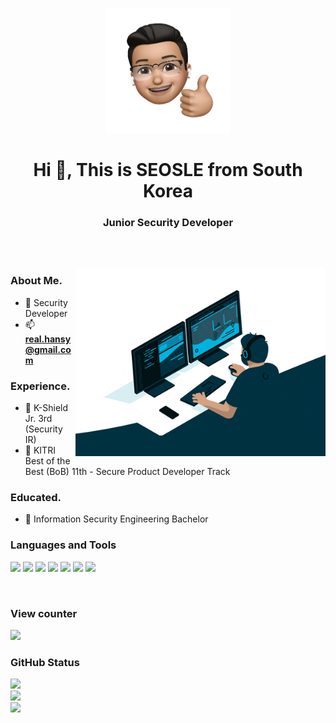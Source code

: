 <p align="center">
	<img src="face.png" height="200"/>
</p>

<h1 align="center">Hi 👋, This is SEOSLE from South Korea</h1>
<h3 align="center">Junior Security Developer</h3>

<br>
<br>

<p>
	<img align="right" src="/codding.gif" height="300"/>
</p>

<h3 align="left">About Me.</h3>

- :punch: Security Developer
- 📫 **real.hansy@gmail.com**

<h3 align="left">Experience.</h3>

- :school: K-Shield Jr. 3rd (Security IR)
- :school: KITRI Best of the Best (BoB) 11th - Secure Product Developer Track

<h3 align="left">Educated.</h3>

- :school: Information Security Engineering Bachelor

<h3 align="left">Languages and Tools</h3>
<p align="left">
	<img src="https://img.shields.io/badge/C-A8B9CC?style=for-the-badge&logo=c&logoColor=white">
	<img src="https://img.shields.io/badge/C++-00599C?style=for-the-badge&logo=cplusplus&logoColor=white">
	<img src="https://img.shields.io/badge/python-3776AB?style=for-the-badge&logo=python&logoColor=white">
	<img src="https://img.shields.io/badge/mysql-4479A1?style=for-the-badge&logo=mysql&logoColor=white">
	<img src="https://img.shields.io/badge/linux-FCC624?style=for-the-badge&logo=linux&logoColor=black">
	<img src="https://img.shields.io/badge/git-F05032?style=for-the-badge&logo=git&logoColor=white">
	<img src="https://img.shields.io/badge/github-181717?style=for-the-badge&logo=github&logoColor=white">  
</p><br>

<h3 align="left">View counter</h3>
<p align="left">
	<img src="https://komarev.com/ghpvc/?username=real2u2l8&label=Profile%20views&color=0e75b6&style=flat-sqaure"/> 
</p>

<h3>GitHub Status</h3>
<p align="left">
	<img src="https://github-readme-stats.vercel.app/api/top-langs?username=real2u2l8&hide=css,makefile,cmake&show_icons=true&locale=en&bg_color=0d1117&text_color=ffffff"bg_color=#808080/><br>
	<img src="https://github-readme-stats.vercel.app/api?username=real2u2l8&show_icons=true&hide=contribs,prs&locale=en&bg_color=0d1117&text_color=ffffff&repo=convoychat"/><br>
	<img src="https://github-readme-streak-stats.herokuapp.com/?user=real2u2l8&theme=dark&background=0d1117&date_format=M%20j%5B%2C%20Y%5D"/><br>
</p>



